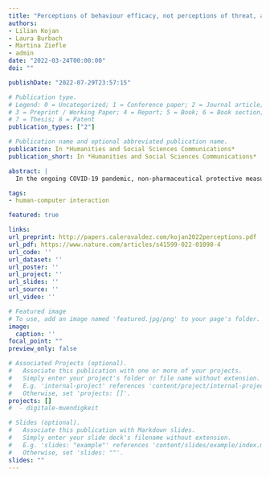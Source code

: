 ```yaml
---
title: "Perceptions of behaviour efficacy, not perceptions of threat, are drivers of COVID-19 protective behaviour in Germany"
authors:
- Lilian Kojan
- Laura Burbach
- Martina Ziefle
- admin
date: "2022-03-24T00:00:00"
doi: ""

publishDate: "2022-07-29T23:57:15"

# Publication type.
# Legend: 0 = Uncategorized; 1 = Conference paper; 2 = Journal article;
# 3 = Preprint / Working Paper; 4 = Report; 5 = Book; 6 = Book section;
# 7 = Thesis; 8 = Patent
publication_types: ["2"]

# Publication name and optional abbreviated publication name.
publication: In *Humanities and Social Sciences Communications*
publication_short: In *Humanities and Social Sciences Communications*

abstract: |
  In the ongoing COVID-19 pandemic, non-pharmaceutical protective measures taken by individuals remain pivotal. This study aims to explore what motivates individuals to engage in such measures. Based on existing empirical findings as well as prominent behavioural theories, a partial least squares structural equation model (PLS-SEM) of predictors for pandemic protective behaviour was estimated using a representative German sample (n= 437). The study was preregistered at OSF. The model explains 69% of the variance for behavioural intention, which is strongly correlated with behaviour (ρ= 0.84). The most influential predictor for protective behaviour is its perceived efficacy, followed by normative beliefs and perceptions about costs for protective behaviour. Distrusting beliefs in science and scientists negatively predicted response perceptions and were also strongly and negatively correlated with behaviour …

tags:
- human-computer interaction

featured: true

links:
url_preprint: http://papers.calerovaldez.com/kojan2022perceptions.pdf
url_pdf: https://www.nature.com/articles/s41599-022-01098-4
url_code: ''
url_dataset: ''
url_poster: ''
url_project: ''
url_slides: ''
url_source: ''
url_video: ''

# Featured image
# To use, add an image named 'featured.jpg/png' to your page's folder.
image:
  caption: ''
focal_point: ""
preview_only: false

# Associated Projects (optional).
#   Associate this publication with one or more of your projects.
#   Simply enter your project's folder or file name without extension.
#   E.g. 'internal-project' references 'content/project/internal-project/index.md'.
#   Otherwise, set 'projects: []'.
projects: []
#  - digitale-muendigkeit

# Slides (optional).
#   Associate this publication with Markdown slides.
#   Simply enter your slide deck's filename without extension.
#   E.g. 'slides: "example"' references 'content/slides/example/index.md'.
#   Otherwise, set 'slides: ""'.
slides: ""
---
```


